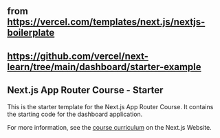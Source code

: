 ## from https://vercel.com/templates/next.js/nextjs-boilerplate
## https://github.com/vercel/next-learn/tree/main/dashboard/starter-example


## Next.js App Router Course - Starter

This is the starter template for the Next.js App Router Course. It contains the starting code for the dashboard application.

For more information, see the [course curriculum](https://nextjs.org/learn) on the Next.js Website.
